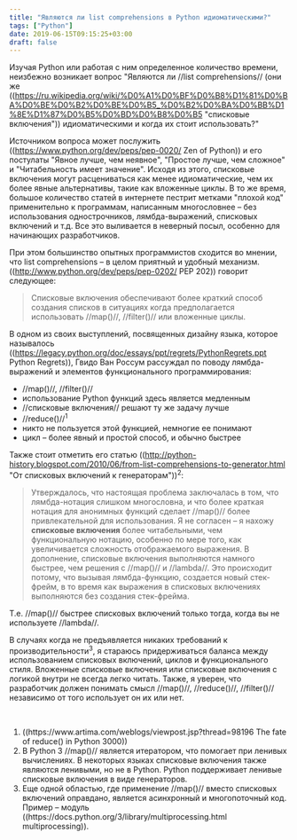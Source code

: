 ```yaml
---
title: "Являются ли list comprehensions в Python идиоматическими?"
tags: ["Python"]
date: 2019-06-15T09:15:25+03:00
draft: false
---
```


Изучая Python или работая с ним определенное количество времени, неизбежно возникает вопрос "Являются ли //list comprehensions// (они же ((https://ru.wikipedia.org/wiki/%D0%A1%D0%BF%D0%B8%D1%81%D0%BA%D0%BE%D0%B2%D0%BE%D0%B5_%D0%B2%D0%BA%D0%BB%D1%8E%D1%87%D0%B5%D0%BD%D0%B8%D0%B5 "списковые включения")) идиоматическими и когда их стоит использовать?"

Источником вопроса может послужить ((https://www.python.org/dev/peps/pep-0020/ Zen of Python)) и его постулаты "Явное лучше, чем неявное", "Простое лучше, чем сложное" и "Читабельность имеет значение". Исходя из этого, списковые включения могут расцениваться как менее идиоматические, чем их более явные альтернативы, такие как вложенные циклы. В то же время, большое количество статей в интернете пестрит метками "плохой код" применительно к программам, написанным многословнее – без использования однострочников, лямбда-выражений, списковых включений и т.д. Все это выливается в неверный посыл, особенно для начинающих разработчиков.

При этом большинство опытных программистов сходится во мнении, что list comprehensions – в целом приятный и удобный механизм. ((http://www.python.org/dev/peps/pep-0202/ PEP 202)) говорит следующее:

> Списковые включения обеспечивают более краткий способ создания списков в ситуациях когда предполагается использовать //map()//, //filter()// или вложенные циклы.

В одном из своих выступлений, посвященных дизайну языка, которое называлось ((https://legacy.python.org/doc/essays/ppt/regrets/PythonRegrets.ppt Python Regrets)), Гвидо Ван Россум рассуждал по поводу лямбда-выражений и элементов функционального программирования:

* //map()//, //filter()//
* использование Python функций здесь является медленным
* //списковые включения// решают ту же задачу лучше
* //reduce()//<sup>1</sup>
* никто не пользуется этой функцией, немногие ее понимают
* цикл – более явный и простой способ, и обычно быстрее

Также стоит отметить его статью ((http://python-history.blogspot.com/2010/06/from-list-comprehensions-to-generator.html "От списковых включений к генераторам"))<sup>2</sup>:

> Утверждалось, что настоящая проблема заключалась в том, что лямбда-нотация слишком многословна, и что более краткая нотация для анонимных функций сделает //map()// более привлекательной для использования. Я не согласен – я нахожу **списковые включения** более читабельными, чем функциональную нотацию, особенно по мере того, как увеличивается сложность отображаемого выражения. В дополнение, списковые включения выполняются намного быстрее, чем решения с //map()// и //lambda//. Это происходит потому, что вызывая лямбда-функцию, создается новый стек-фрейм, в то время как выражения в списковых включениях выполняются без создания стек-фрейма.

Т.е. //map()// быстрее списковых включений только тогда, когда вы не используете //lambda//.

В случаях когда не предъявляется никаких требований к производительности<sup>3</sup>, я стараюсь придерживаться баланса между использованием списковых включений, циклов и функционального стиля. Вложенные списковые включения или списковые включения с логикой внутри не всегда легко читать. Также, я уверен, что разработчик должен понимать смысл //map()//, //reduce()//, //filter()// независимо от того использует он их или нет.

<br>

<ol>
    <li>((https://www.artima.com/weblogs/viewpost.jsp?thread=98196 The fate of reduce() in Python 3000))</li>
    <li>В Python 3 //map()// является итератором, что помогает при ленивых вычислениях. В некоторых языках списковые включения также являются ленивыми, но не в Python. Python поддерживает ленивые списковые включения в виде генераторов.</li>
    <li>Еще одной областью, где применение //map()// вместо списковых включений оправдано, является асинхронный и многопоточный код. Пример – модуль ((https://docs.python.org/3/library/multiprocessing.html multiprocessing)).</li>
</ol>
